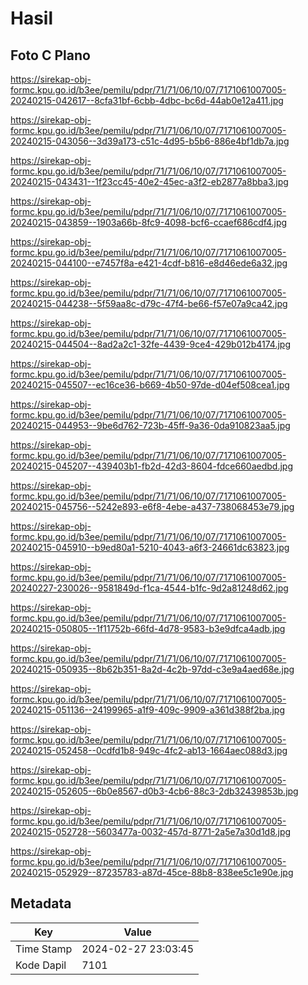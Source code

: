 # Hasil

## Foto C Plano

https://sirekap-obj-formc.kpu.go.id/b3ee/pemilu/pdpr/71/71/06/10/07/7171061007005-20240215-042617--8cfa31bf-6cbb-4dbc-bc6d-44ab0e12a411.jpg

https://sirekap-obj-formc.kpu.go.id/b3ee/pemilu/pdpr/71/71/06/10/07/7171061007005-20240215-043056--3d39a173-c51c-4d95-b5b6-886e4bf1db7a.jpg

https://sirekap-obj-formc.kpu.go.id/b3ee/pemilu/pdpr/71/71/06/10/07/7171061007005-20240215-043431--1f23cc45-40e2-45ec-a3f2-eb2877a8bba3.jpg

https://sirekap-obj-formc.kpu.go.id/b3ee/pemilu/pdpr/71/71/06/10/07/7171061007005-20240215-043859--1903a66b-8fc9-4098-bcf6-ccaef686cdf4.jpg

https://sirekap-obj-formc.kpu.go.id/b3ee/pemilu/pdpr/71/71/06/10/07/7171061007005-20240215-044100--e7457f8a-e421-4cdf-b816-e8d46ede6a32.jpg

https://sirekap-obj-formc.kpu.go.id/b3ee/pemilu/pdpr/71/71/06/10/07/7171061007005-20240215-044238--5f59aa8c-d79c-47f4-be66-f57e07a9ca42.jpg

https://sirekap-obj-formc.kpu.go.id/b3ee/pemilu/pdpr/71/71/06/10/07/7171061007005-20240215-044504--8ad2a2c1-32fe-4439-9ce4-429b012b4174.jpg

https://sirekap-obj-formc.kpu.go.id/b3ee/pemilu/pdpr/71/71/06/10/07/7171061007005-20240215-045507--ec16ce36-b669-4b50-97de-d04ef508cea1.jpg

https://sirekap-obj-formc.kpu.go.id/b3ee/pemilu/pdpr/71/71/06/10/07/7171061007005-20240215-044953--9be6d762-723b-45ff-9a36-0da910823aa5.jpg

https://sirekap-obj-formc.kpu.go.id/b3ee/pemilu/pdpr/71/71/06/10/07/7171061007005-20240215-045207--439403b1-fb2d-42d3-8604-fdce660aedbd.jpg

https://sirekap-obj-formc.kpu.go.id/b3ee/pemilu/pdpr/71/71/06/10/07/7171061007005-20240215-045756--5242e893-e6f8-4ebe-a437-738068453e79.jpg

https://sirekap-obj-formc.kpu.go.id/b3ee/pemilu/pdpr/71/71/06/10/07/7171061007005-20240215-045910--b9ed80a1-5210-4043-a6f3-24661dc63823.jpg

https://sirekap-obj-formc.kpu.go.id/b3ee/pemilu/pdpr/71/71/06/10/07/7171061007005-20240227-230026--9581849d-f1ca-4544-b1fc-9d2a81248d62.jpg

https://sirekap-obj-formc.kpu.go.id/b3ee/pemilu/pdpr/71/71/06/10/07/7171061007005-20240215-050805--1f11752b-66fd-4d78-9583-b3e9dfca4adb.jpg

https://sirekap-obj-formc.kpu.go.id/b3ee/pemilu/pdpr/71/71/06/10/07/7171061007005-20240215-050935--8b62b351-8a2d-4c2b-97dd-c3e9a4aed68e.jpg

https://sirekap-obj-formc.kpu.go.id/b3ee/pemilu/pdpr/71/71/06/10/07/7171061007005-20240215-051136--24199965-a1f9-409c-9909-a361d388f2ba.jpg

https://sirekap-obj-formc.kpu.go.id/b3ee/pemilu/pdpr/71/71/06/10/07/7171061007005-20240215-052458--0cdfd1b8-949c-4fc2-ab13-1664aec088d3.jpg

https://sirekap-obj-formc.kpu.go.id/b3ee/pemilu/pdpr/71/71/06/10/07/7171061007005-20240215-052605--6b0e8567-d0b3-4cb6-88c3-2db32439853b.jpg

https://sirekap-obj-formc.kpu.go.id/b3ee/pemilu/pdpr/71/71/06/10/07/7171061007005-20240215-052728--5603477a-0032-457d-8771-2a5e7a30d1d8.jpg

https://sirekap-obj-formc.kpu.go.id/b3ee/pemilu/pdpr/71/71/06/10/07/7171061007005-20240215-052929--87235783-a87d-45ce-88b8-838ee5c1e90e.jpg


## Metadata

| Key        | Value               |
| ---------- | ------------------- |
| Time Stamp | 2024-02-27 23:03:45 |
| Kode Dapil | 7101                |




